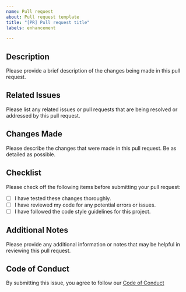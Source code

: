 ```yaml
---
name: Pull request
about: Pull request template
title: "[PR] Pull request title"
labels: enhancement

---
```


## Description

Please provide a brief description of the changes being made in this pull request.

## Related Issues

Please list any related issues or pull requests that are being resolved or addressed by this pull request.

## Changes Made

Please describe the changes that were made in this pull request. Be as detailed as possible.

## Checklist

Please check off the following items before submitting your pull request:

- [ ] I have tested these changes thoroughly.
- [ ] I have reviewed my code for any potential errors or issues.
- [ ] I have followed the code style guidelines for this project.

## Additional Notes

Please provide any additional information or notes that may be helpful in reviewing this pull request.

## Code of Conduct

By submitting this issue, you agree to follow our [Code of Conduct](./CODE_OF_CONDUCT.md)